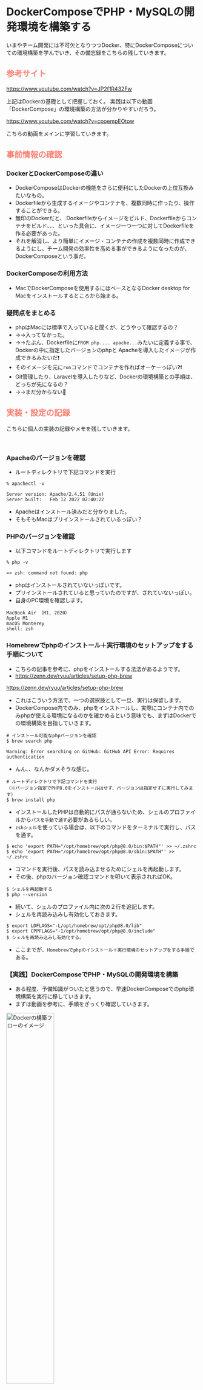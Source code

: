# DockerComposeでPHP・MySQLの開発環境を構築する

いまやチーム開発には不可欠となりつつDocker、特にDockerComposeについての環境構築を学んでいき、その備忘録をこちらの残していきます。


## <font color="Salmon">参考サイト</font>


https://www.youtube.com/watch?v=JP2f1R432Fw

上記はDockerの基礎として把握しておく。
実践は以下の動画「DockerCompose」の環境構築の方法が分かりやすいだろう。

https://www.youtube.com/watch?v=cpoempEOtow

こちらの動画をメインに学習していきます。


## <font color="Salmon">事前情報の確認</font>

### DockerとDockerComposeの違い

- DockerComposeはDockerの機能をさらに便利にしたDockerの上位互換みたいなもの。
- Dockerfileから生成するイメージやコンテナを、複数同時に作ったり、操作することができる。
- 無印のDockerだと、 Dockerfileからイメージをビルド、Dockerfileからコンテナをビルド、、、といった具合に、イメージ一つ一つに対してDockerfileを作る必要があった。
- それを解消し、より簡単にイメージ・コンテナの作成を複数同時に作成できるようにし、チーム開発の効率性を高める事ができるようになったのが、DockerComposeという事だ。

### DockerComposeの利用方法
- MacでDockerComposeを使用するにはベースとなるDocker desktop for Macをインストールするところから始まる。


### 疑問点をまとめる
- phpはMacには標準で入っていると聞くが、どうやって確認するの？
- →→入ってなかった。
- →→たぶん、Dockerfileに`FROM php.... apache...`みたいに定義する事で、Dockerの中に指定したバージョンのphpと Apacheを導入したイメージが作成できるみたいだ❗️
- そのイメージを元に`run`コマンドでコンテナを作ればオーケーっぽい❓❗️
- Git管理したり、Laravelを導入したりなど、Dockerの環境構築との手順は、どっちが先になるの？
- →→まだ分からない🤷



## <font color="Salmon">実装・設定の記録</font>


こちらに個人の実装の記録やメモを残していきます。

<br>

### Apacheのバージョンを確認
- ルートディレクトリで下記コマンドを実行

```terminal
% apachectl -v

Server version: Apache/2.4.51 (Unix)
Server built:   Feb 12 2022 02:40:22
```
- Apacheはインストール済みだと分かりました。
- そもそもMacはプリインストールされているっぽい？

### PHPのバージョンを確認
- 以下コマンドをルートディレクトリで実行します

```terminal
% php -v

=> zsh: command not found: php
```

- phpはインストールされていないっぽいです。
- プリインストールされていると思っていたのですが、されていないっぽい。
- 自身のPC環境を確認します。

```terminal
MacBook Air （M1, 2020）
Apple M1
macOS Monterey
shell: zsh
```

### Homebrewでphpのインストール＋実行環境のセットアップをする手順について

- こちらの記事を参考に、phpをインストールする法法があるようです。
- https://zenn.dev/ryuu/articles/setup-php-brew

https://zenn.dev/ryuu/articles/setup-php-brew

- これはこういう方法で、一つの選択肢として一旦、実行は保留します。
- DockerCompose内でのみ、phpをインストールし、実際にコンテナ内でのみphpが使える環境になるのかを確かめるという意味でも、まずはDockerでの環境構築を目指していきます。


```terminal
# インストール可能なphpバージョンを確認
$ brew search php

Warning: Error searching on GitHub: GitHub API Error: Requires authentication
```
- んん、、なんかダメそうな感じ。


```terminal
# ルートディレクトリで下記コマンドを実行
（※バージョン指定でPHP8.0をインストールはせず、バージョンは指定せずに実行してみます）
$ brew install php
```

- インストールしたPHPは自動的にパスが通らないため、シェルのプロファイルから`パスを手動で通す`必要があるらしい。
- `zshシェル`を使っている場合は、以下のコマンドをターミナルで実行し、パスを通す。

```terminal
$ echo 'export PATH="/opt/homebrew/opt/php@8.0/bin:$PATH"' >> ~/.zshrc
$ echo 'export PATH="/opt/homebrew/opt/php@8.0/sbin:$PATH"' >> ~/.zshrc
```


- コマンドを実行後、パスを読み込ませるためにシェルを再起動します。
- その後、phpのバージョン確認コマンドを叩いて表示されればOK。

```terminal
$ シェルを再起動する
$ php --version
```

- 続いて、シェルのプロファイル内に次の２行を追記します。
- シェルを再読み込みし有効化しておきます。

```terminal:~/.zshrc
$ export LDFLAGS="-L/opt/homebrew/opt/php@8.0/lib"
$ export CPPFLAGS="-I/opt/homebrew/opt/php@8.0/include"
$ シェルを再読み込みし有効化する。
```

- ここまでが、`Homebrewでphpのインストール＋実行環境のセットアップをする手順`である。


### 【実践】DockerComposeでPHP・MySQLの開発環境を構築

- ある程度、予備知識がついたと思うので、早速DockerComposeでのphp環境構築を実行に移していきます。
- まずは動画を参考に、手順をざっくり確認していきます。


<img src="https://qiita-image-store.s3.ap-northeast-1.amazonaws.com/0/3486945/762f4f2e-3214-fbeb-4fe2-602ec983f168.jpeg" alt="Dockerの構築フローのイメージ" width=50% height=50%>


<img src="https://qiita-image-store.s3.ap-northeast-1.amazonaws.com/0/3486945/966c12b3-0a83-ddda-1019-3ba00b803ca9.jpeg" alt="" width=50% height=50%>


<br>

### <font color="Green">0. Gitでバージョン管理する事前設定</font>

- まずはGit管理下におきたいので、GitHubで`DockerCompose`リポジトリを作成し、`workspace`ディレクトリ配下に`git clone`します。

```terminal
バージョン管理するためにGitHubにprivateリポジトリを作成する。
$ GitHubにログインしてnewページから新しいリポジトリを作成
$ README.mdはあらかじめリモートリポジトリで自動生成しておいた。これでリモートリポジトリで、自動的にmainブランチとREADME.mdが生成される。


ローカルにて、クローンしたいディレクトリにcdコマンドで移動してクローンする。
$ git cd ~/workspace
$ git clone git@github.com:******/DockerCompose.git

ローカルにて、クローンしたディレクトリに移動する。
$ cd DockerCompose
$ git branch  # 予めREADME.mdがmainブランチに作成されている状態になっている。


readmeブランチにて、README.mdファイルを適当に更新してみる。
$ git checkout -b first_commit
$ git branch  # ブランチが移動している事を確認
$ ローカルでREADME.mdファイルを編集・更新

一度コミット〜プルリクエスト〜マージ〜プルできるか確認。
$ git add .
$ git commit -m "first_commit"
$ git log
$ git push
$ git push --set-upstream origin first_commit
$ git log
$ プルリクエストを作成
$ リモートでマージ
$ git checkout main
$ git pull origin main

ローカルのブランチはこまめに削除してOK。
$ git branch -d first_commit
```


- ここまでに、Git管理に成功し、ローカルにリポジトリができていればOK。


<br>

### <font color="Green">1. Dockerアプリのインストール</font>

- すでにインストール済みなので飛ばします。

<br>



### <font color="Green">2. 必要なフォルダ・ファイルを作成</font>

- 以下のディレクトリを作っていきます。

<img src="https://qiita-image-store.s3.ap-northeast-1.amazonaws.com/0/3486945/c42a014e-99f2-e1c8-9566-26d1cac2d8e2.jpeg" alt="ディレクトリ構成のイメージ" width=50% height=50%>


```terminal
$ DockerCompose % tree
.
├── README.md
├── app
│   ├── Dockerfile
│   └── src
│       └── index.php
├── compose.yml
└── mysql
    └── initdb.d
        └── init.sql

5 directories, 5 files
```

```terminal
$ git status -u
Untracked files:
  (use "git add <file>..." to include in what will be committed)
	app/Dockerfile
	app/src/index.php
	compose.yml
	mysql/initdb.d/init.sql
```


<br>
<hr>


***一旦ここまでをコミットするのですが、その前にGit管理をしやすくするための設定を行います***

- `.gitignore`ファイルをルートディレクトリ配下に作成し、`.DS_Store`をGit管理から除外します。
- さらに空のフォルダがコミット対象から外れてしまうリスクを回避するため、各ディレクトリ配下に`.gitkeep`ファイルを作成します。

```terminal
# Mac OS
.DS_Store
```

```terminal
$ touch .gitkeep # 各ディレクトリに作成
```

```terminal
$ git status -u

Untracked files:
  (use "git add <file>..." to include in what will be committed)
	.gitignore
	.gitkeep
	app/.gitkeep
	app/Dockerfile
	app/src/index.php
	compose.yml
	mysql/.gitkeep
	mysql/initdb.d/init.sql
```

***ここまで出来たらコミット〜プルリクエスト〜マージ〜プルまで実施します***

```terminal
$ git add .
$ git status -u
$ git commit -m "【Add】DockerおよびPHP環境構築に必要なフォルダ・ファイルを作成"
$ git log
$ git push
$ プルリクエストを作成
$ リモートブランチmainにマージ
$ git checkout main
$ git pull origin main
$ git log
$ git checkout log # 再びローカルの実装ブランチに戻って次の作業に備えます
```

- さらに、ここまでの記録をREADME.mdに追記して更新します。
- 更新したら`README.mdの更新2`のコミットも行っておきます。



<br>
<hr>


### <font color="Green">3. Dockerfileの作成</font>

***<font color="Red">※動画10分00秒あたりから</font>***


- `最終目標`：DockerComposeでコンテナを複数個を一発で簡単に作成・削除できるようにしたい。
- そのためには、`コンテナ`を作るための`イメージ`が必要。
- `イメージ`を作るには`Dockerfile`を自作していく必要がある。
- ということで、次は`Dockerfile`の作成を行なっていきます。
- `Dockerfile`に以下のように記述していきます。

<br>

- `php`用の`Dockerfile`を作るためのイメージは`Docker Hub`という公式ドキュメントから参照します。
- https://hub.docker.com/
- dockerhubのサイトから検索で`php`でキーワード検索する
- すると、`DOCKER OFFICIAL IMAGE`というphpのイメージがすぐ見つかるのでそれをクリック。
- `How to use this image`でイメージを指定行きましょう。
- 今回は、`php`と`Apache`を導入したいと言う目的があるので、それを検索して調べる。
- 手順としてはphpでオフィシャルイメージのページから`Tags`タブをクリックし、検索窓に`apache`と入力して検索する。
- すると、phpとapache、両方を含んだイメージの使用例、ドキュメントが見つけられます。
- 今回は、このイメージで試してみます。
- <a href="https://hub.docker.com/layers/library/php/8.3.0-apache/images/sha256-10d28c0b61b45dc045ec7a2d0d853e90d275c14d4f2e756e126e8d0bd8457a92?context=explore">php:8.3.0-apache linux/arm64/v8</a>
- 理由は、Applesillicon、M1チップで使えるイメージが、これだと考えたから。参考にしたのはこちらのドキュメントです。
- https://matsuand.github.io/docs.docker.jp.onthefly/desktop/mac/apple-silicon/
- phpのバージョンはひとまず最新の8.3を採用してみます。



```dockerfile
# ~/workspace/DockerCompose/app/Dockerfile
# phpとapacheのイメージ
FROM php:8.3.0-apache
```

- イメージはこれで決まり。
- 次に MySQLを導入するための記述をしていく。
- 今回はphpと Apacheによって構成されたWebサーバーから、DBすなわちMySQLへ接続する必要がある。
- MySQLを指定するには、パッケージというものをインストールする必要がある。
- インストールするには同じく`Dockerfile`内に、`RUN`というコマンドを打ち込む必要がある。
- 以下のように記述します。


```dockerfile
# ~/workspace/DockerCompose/app/Dockerfile
# MySQLのパッケージ
RUN apt update \
    && docker-php-ext-install pdo_mysql
```

***[意味]***
- `apt update`しつつ
- `&&` かつ次のコマンドを実行します。
- `docker-php-ext-install`でphpの拡張ファイルをいい感じにインストールしてね。
- `pdo_mysql`でMySQLに接続してね。

これらの指令を行うコードとなる。

<br>

- 続いて、メインコンテンツとなる`index.php`の中身を実装していく。
- 今回のコードは主題ではないので、多くは語られていない。
- 大まかな内容としては、
- インストールしたMySQLパッケージから特定のクエリを発行し、`var_dump`で出力するという、非常に簡素なビューおよびモデル（DB）の連携を示しています。
- ソースコードは動画の提供者様のGitHubから拝借します。
- https://github.com/fuku-youtube/php-mysql-docker-compose



```php
<!-- ~/workspace/DockerCompose/app/src/index.php -->

<?php

// 接続
// hostはコンテナ名を記載する
$dsn = 'mysql:dbname=test_db;host=run-php-db;';
$user = 'test';
$password = 'test';

try {
    $pdo = new PDO($dsn, $user, $password);
    $sth = $pdo->query("SELECT * FROM users WHERE id = 1");
    $user = $sth->fetch(PDO::FETCH_ASSOC);
    var_dump($user);
} catch (PDOException $e) {
    print('Error:'.$e->getMessage());
    exit;
}
```

- 本工程では、以下の通り、2つのファイルにコードを記述しました。

```terminal
$ git status -u
Changes not staged for commit:
  (use "git add <file>..." to update what will be committed)
  (use "git restore <file>..." to discard changes in working directory)
	modified:   app/Dockerfile
	modified:   app/src/index.php
```

***<font color="Red">※動画14分23秒あたりから</font>***

***MySQLの準備***

- 作成したDockerfileからイメージを作成していく。
- その前に、MySQLファイルの定義が先。

```sql
CREATE TABLE test_db.users (
    id      INT             NOT NULL,
    first_name  VARCHAR(14)     NOT NULL,
    age         INT,  
    PRIMARY KEY (id)
);

INSERT INTO `users` VALUES (1, 'Fuku', 30)
```

- `test_db`というタイトルのデータベースに、`test_db.users`という名前のテーブルを`CREATE`してね。という内容。
- `test_db`というタイトル名は、先ほどの`index.php`にて定義している。
- `users`テーブルから情報をひとつ取得すると言うクエリの定義も、先ほどの`index.php`にて定義している。
- `users`には、`id`や`first_name`そして`age`カラムを用意している。
- ここまで定義したテーブルやテーブル内のカラムに対して、、、
- 次の行の`INSERT INTO`にて、引数に id=1, first_name=tanaka, age=35という情報を入力してユーザーを一つ作成するようにこの`SQL`ファイルで指示している。
- ざっくり言うと、ここではテーブルを作って、その中にデータを入れるというクエリを、この`init.sql`ファイルでは定義した。

<br>

### <font color="Green">4. docker-compose.ymlの実装</font>

***<font color="Red">※動画15分11秒あたりから</font>***

- `compose.yml`ファイルにコードを記述していきます。
- これは今回の主題である`DockerCompose`というツールを使って開発環境を構築するための指示書みたいなファイルとなります。
- ここで、使用するDBやWebサーバーを指定していったり、コンテナ起動のポート番号の指定、コンテナ削除後の永続化を実現する定義などを記述します。
- ソースコードは動画up主様のGitHubをそのまま転載させていただきました。
- https://github.com/fuku-youtube/php-mysql-docker-compose

```yml
# パス：　~/workspace/DockerCompose/compose.yml
# 1番上の階層、決まり文句のようなもの。
services:
  # 2番目の階層、作りたいコンテナを定義する。任意の名前をつけられる。
  php-app:
    # コンテナ名
    container_name: run-php-app
    # ビルドするDockerfileの場所（相対パスで指定してあげる。）
    build: ./app
    # ポート（左側はローカルPCのポート番号:右側はコンテナ側のポート番号）
    # ポート番号も任意で決めることはできるが、番号にはルールがあるのでカスタムする際は知識が必要。
    ports:
      - "18080:80"
    # ローカルPCとコンテナ間でディレクトリをバインド（同期）できる
    # （左側はローカルPCの相対パス:右側はコンテナのパス）を指定する
    # 「/var/www/html/」は Apacheのドキュメントルートがこれであるというルールに従っている。
    volumes:
      - ./app/src:/var/www/html/
    # 利用するネットワーク
    networks:
      - php-mysql-networks
    # 指定したサービスの後にコンテナを起動する
    # 必ずDBを先に起動してからコンテナを起動するように指示している。
    depends_on:
      - php-db
  php-db:
    # 今回はDockerfileを使うまでもない簡素なappであるため、省略している。いきなりイメージの指定から記述している。
    # imageはDockerHubの公式ドキュメントに記述の仕方が指南されているのでチェックする。
    image: mysql:8.0
    # コンテナ名「run-php-db」は、index.phpの「host=run-php-db」で指定した名前を持ってきている。
    # ここの名前を間違えると動かないので注意する。
    container_name: run-php-db
    ports:
      - "3307:3306"
    # コンテナの環境変数を指定できる
    # コンテナ内で共通に使えるようになる設定・定義であると認識しておく。
    environment:
      - MYSQL_ROOT_PASSWORD=root # MySQLに接続するスーパーユーザー最高権限を持つユーザーのパスワード
      - MYSQL_USER=test # MySQLを操作するユーザーの名前
      - MYSQL_PASSWORD=test # MySQLを操作するユーザーのパスワード
      - MYSQL_DATABASE=test_db # これを指定してあげるとDBを勝手に作ってくれる。この名称はindex.phpで定義したDB名を指します。
    # volumesは、ローカルで設定したinit.sqlの設定をコンテナで実行したいよね。という希望を叶える定義の場所
    # DBの永続化のボリュームも指定できる
    volumes:
      # 左はローカルPCのMySQLの相対パス：右はコンテナのMySQL実行場所の相対パス
      # /docker-entrypoint-initdb.dは、MySQLを勝手に実行してくれる、Dockerで決められている便利な場所である。
      - ./mysql/initdb.d:/docker-entrypoint-initdb.d
      # DBの永続化をさせる定義。コンテナを削除したときに、DBの中身も消えてしまう。それを防ぐのが下記の設定である。
      - mysql-data:/var/lib/mysql
    networks:
      # phpとDBで同じネットワーク名を定義することで、コンテナ同士で接続してくれるようになる。
      # あえてここで任意の名前を決めなくてもいいっちゃいいのだが、本動画では分かりやすく伝えるために任意の名前をphpとdbで揃えている。
      - php-mysql-networks
  # DBをUIで確認できるツール
  php-adminer:
    container_name: adminer
    # イメージ名もDockerHubで探すことができる。
    image: adminer:4.8.1
    ports:
      - 8081:8080
    networks:
      # ここも、phpとdb同様、同じ名前のネットワーク名を指定してあげる。
      - php-mysql-networks
      # ここも同様、同じ名前のDB名を指定してあげる。
    depends_on:
      - php-db
# 任意のボリュームを作る(DBの永続化用)
# serviciesと同じく1階層目に書くのがルール。
volumes:
  # ここでmysql-dataという名前のDBを指定（⤴のvoluemsの永続化設定で指定した名前）することで、「php-db」のDBのデータを永続化してくれる。
  mysql-data:
# 任意のネットワークを作る(わかりやすくするため)
# ここも第一階層に作らなければならない。
networks:
  php-mysql-networks:
```

***上記コードのメモ***

- `compose.yml`の記述方法にはルールがある。
- ルールについては公式リファレンスなどを参考にする。
- Google検索で「compose yml 公式リファレンス」などと検索してみて調べる。
- https://docs.docker.jp/v1.12/compose/compose-file.html

<br>
- 1階層目は決まり文句`sevices`を配置
- 2階層目は、作りたいコンテナを定義する。名前は任意でOK。ここでは、以下のように3つのコンテナを作成する定義を実装している。以下3つのコンテナ名を定義した。
- 今回は、servicesを3つ作りたい。
- `php`　と `MySQL(DB)`と `Adminer（DBをUIで確認できるDB管理ツール）`、この3つを定義してあげたわけだ。

```yml
php-app:
php-db:
php-adminer:
```

<br>


### <font color="Green">5. Dockerfileからイメージを作成・コンテナを起動</font>

- 上記の実装ができたら`DockerCompose`でのコンテナ作成の準備完了。
- ここからターミナルでコマンドを使い、Dockerfileからイメージの作成〜コンテナの起動をおこなっていくことができる。


1. まずはDockerDesktopアプリケーションを起動する。
1. ターミナルで対象のルートディレクトリに移動する。`cd ~/workspace/DockerCompose`（このとき、配下に必ず`compose.yml`ファイルがあるディレクトリでコマンドを実行する）
1. 次のコマンドを叩く `docker compose up -d`
1. 上手くいけば、5分くらい待つとイメージ・コンテナが作成・起動する

<br>

- 下記のように、コンテナ・イメージ・ボリュームがDockerDesktopに生成された。
- `in use`は`使用中`という意味
- `Running`は起動中という意味

<img src="https://qiita-image-store.s3.ap-northeast-1.amazonaws.com/0/3486945/f9a1d6bf-927d-1278-a91c-1f1a7cc41e35.jpeg" alt="コンテナ・イメージ作成の結果画像" width=50% height=50%>


- 次のように、DockerDesktopアプリのコンテナメニューから、phpのポスト番号をクリックすると、Apacheを解して、Webサーバーが起動し、ブラウザのローカルホストでUIを確認することができる。

<img src="https://qiita-image-store.s3.ap-northeast-1.amazonaws.com/0/3486945/670e62d7-a72a-4973-1613-40815ee7a3cb.jpeg" alt="" width=50% height=50%>

- Adminerを使えば、データベースの中身をブラウザUIで確認することもできる。
- `compose.yml`で定義したユーザー名やパスワード、DB名を入力すればログインして中身を確認できる。

<img src="https://qiita-image-store.s3.ap-northeast-1.amazonaws.com/0/3486945/d409a889-f902-a257-c934-d4f7b20ab765.jpeg" alt="" width=50% height=50%>


<br>

### <font color="Green">6. コンテナの停止・削除</font>

- 最後に`コンテナは使い捨て`と言うように、作業が終わったら簡単に削除することができるので、やってみる。
- ターミナルコマンドは`docker compose down`
- これでコンテナを削除することができる。
- イメージは残るので、次にコンテナを起動させる際はもっと早く起動させることができる。
- DBは永続化させる設定を行なっているので、以前作成したDBの`user`情報は残ったまま、コンテナをビルドすることができで便利。

<br>

- コンテナは削除された。
<img src="https://qiita-image-store.s3.ap-northeast-1.amazonaws.com/0/3486945/ee3befcd-2ea9-a493-c630-59bcb17c0355.jpeg" alt="" width=50% height=50%>

- イメージ・DBは残っている。

<img src="https://qiita-image-store.s3.ap-northeast-1.amazonaws.com/0/3486945/45ea2400-997b-49a6-d298-6bb4e25b55b4.jpeg" alt="" width=50% height=50%>

<img src="https://qiita-image-store.s3.ap-northeast-1.amazonaws.com/0/3486945/a76fd470-a02a-ab28-173a-970780149540.jpeg" alt="" width=50% height=50%>


今後は以下コマンドでコンテナの起動・削除を行う。
```terminal
$ docker compose up -d  # または $ docker compose up
$ docker compose down
```

- 以上で動画の内容は終了となります。
- Laravelの環境構築をどうするかは、また改めて別ドキュメントを調べてやってみることにします。
- ここまでをコミットして一旦終わりとします。






<br><br><br><br><br><br><br>


## <font color="Salmon">🗒よく使うタグ</font>

`## <font color="Salmon">サーモンピンク</font>`

`### <font color="Green">グリーン</font>`

`<img src="" alt="" width=50% height=50%>`


<br><br><br><br><br><br><br>



